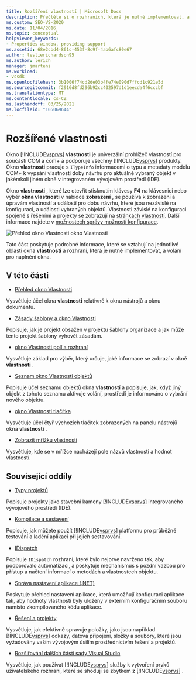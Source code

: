 ```yaml
---
title: Rozšíření vlastností | Microsoft Docs
description: Přečtěte si o rozhraních, která je nutné implementovat, a zavolejte k roztažení seznamu vlastností v okno Vlastnosti sady Visual Studio.
ms.custom: SEO-VS-2020
ms.date: 11/04/2016
ms.topic: conceptual
helpviewer_keywords:
- Properties window, providing support
ms.assetid: 68e2cbd4-861c-453f-8c9f-4ab6afc80e67
author: leslierichardson95
ms.author: lerich
manager: jmartens
ms.workload:
- vssdk
ms.openlocfilehash: 3b1006f74cd2de03b4fe74e090d7ffcd1c921e5d
ms.sourcegitcommit: f2916d8fd296b92cc402597d1d1eecda4f6cccbf
ms.translationtype: MT
ms.contentlocale: cs-CZ
ms.lasthandoff: 03/25/2021
ms.locfileid: "105069644"
---
```

# <a name="extend-properties"></a>Rozšířené vlastnosti
Okno [!INCLUDE[vsprvs](../../code-quality/includes/vsprvs_md.md)] **vlastnosti** je univerzální prohlížeč vlastností pro součásti COM a com+ a podporuje všechny [!INCLUDE[vsprvs](../../code-quality/includes/vsprvs_md.md)] produkty. Okno **vlastnosti** pracuje s `ITypeInfo` informacemi o typu a metadaty modelu COM+ k vypsání vlastností doby návrhu pro aktuálně vybraný objekt v jakémkoli jiném okně v integrovaném vývojovém prostředí (IDE).

 Okno **vlastnosti** , které lze otevřít stisknutím klávesy **F4** na klávesnici nebo výběr **okna vlastnosti** v nabídce **zobrazení** , se používá k zobrazení a úpravám vlastností a událostí pro dobu návrhu, které jsou nezávislé na konfiguraci, a události vybraných objektů. Vlastnosti závislé na konfiguraci spojené s řešeními a projekty se zobrazují na [stránkách vlastností](../../extensibility/internals/property-pages.md). Další informace najdete v [možnostech správy možností konfigurace](../../extensibility/internals/managing-configuration-options.md).

 ![Přehled okno Vlastnosti](../../extensibility/internals/media/vspropertieswindow.png "vsPropertiesWindow") okno Vlastnosti

 Tato část poskytuje podrobné informace, které se vztahují na jednotlivé oblasti okna **vlastnosti** a rozhraní, která je nutné implementovat, a volání pro naplnění okna.

## <a name="in-this-section"></a>V této části
- [Přehled okno Vlastnosti](../../extensibility/internals/properties-window-overview.md)

 Vysvětluje účel okna **vlastností** relativně k oknu nástrojů a oknu dokumentu.

- [Zásady šablony a okno Vlastnosti](../../extensibility/internals/template-policy-and-the-properties-window.md)

 Popisuje, jak je projekt obsažen v projektu šablony organizace a jak může tento projekt šablony vyhovět zásadám.

- [okno Vlastnosti polí a rozhraní](../../extensibility/internals/properties-window-fields-and-interfaces.md)

 Vysvětluje základ pro výběr, který určuje, jaké informace se zobrazí v okně **vlastnosti** .

- [Seznam okno Vlastnosti objektů](../../extensibility/internals/properties-window-object-list.md)

 Popisuje účel seznamu objektů okna **vlastností** a popisuje, jak, když jiný objekt z tohoto seznamu aktivuje volání, prostředí je informováno o vybrání nového objektu.

- [okno Vlastnosti tlačítka](../../extensibility/internals/properties-window-buttons.md)

 Vysvětluje účel čtyř výchozích tlačítek zobrazených na panelu nástrojů okna **vlastnosti** .

- [Zobrazit mřížku vlastností](../../extensibility/internals/properties-display-grid.md)

 Vysvětluje, kde se v mřížce nacházejí pole názvů vlastností a hodnot vlastností.

## <a name="related-sections"></a>Související oddíly
- [Typy projektů](../../extensibility/internals/project-types.md)

 Popisuje projekty jako stavební kameny [!INCLUDE[vsprvs](../../code-quality/includes/vsprvs_md.md)] integrovaného vývojového prostředí (IDE).

- [Kompilace a sestavení](../../ide/compiling-and-building-in-visual-studio.md)

 Popisuje, jak můžete použít [!INCLUDE[vsprvs](../../code-quality/includes/vsprvs_md.md)] platformu pro průběžné testování a ladění aplikací při jejich sestavování.

- [IDispatch](/previous-versions/windows/desktop/api/oaidl/nn-oaidl-idispatch)

 Popisuje `IDispatch` rozhraní, které bylo nejprve navrženo tak, aby podporovalo automatizaci, a poskytuje mechanismus s pozdní vazbou pro přístup a načtení informací o metodách a vlastnostech objektu.

- [Správa nastavení aplikace (.NET)](../../ide/managing-application-settings-dotnet.md)

 Poskytuje přehled nastavení aplikace, která umožňují konfiguraci aplikace tak, aby hodnoty vlastností byly uloženy v externím konfiguračním souboru namísto zkompilovaného kódu aplikace.

- [Řešení a projekty](../../ide/solutions-and-projects-in-visual-studio.md)

 Vysvětluje, jak efektivně spravuje položky, jako jsou například [!INCLUDE[vsprvs](../../code-quality/includes/vsprvs_md.md)] odkazy, datová připojení, složky a soubory, které jsou vyžadovány vaším vývojovým úsilím prostřednictvím řešení a projektů.

- [Rozšiřování dalších částí sady Visual Studio](../../extensibility/extending-other-parts-of-visual-studio.md)

 Vysvětluje, jak používat [!INCLUDE[vsprvs](../../code-quality/includes/vsprvs_md.md)] služby k vytvoření prvků uživatelského rozhraní, které se shodují se zbytkem z [!INCLUDE[vsprvs](../../code-quality/includes/vsprvs_md.md)] .
